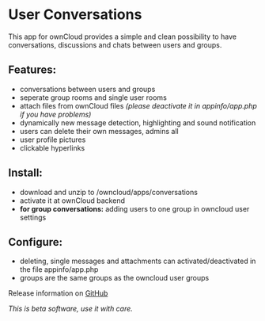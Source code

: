 # User Conversations #

This app for ownCloud provides a simple and clean possibility to have conversations, discussions and chats between users and groups.


## Features: 

* conversations between users and groups
* seperate group rooms and single user rooms
* attach files from ownCloud files _(please deactivate it in appinfo/app.php if you have problems)_
* dynamically new message detection, highlighting and sound notification
* users can delete their own messages, admins all
* user profile pictures
* clickable hyperlinks


## Install:

* download and unzip to /owncloud/apps/conversations
* activate it at ownCloud backend
* **for group conversations:** adding users to one group in owncloud user settings


## Configure: 

* deleting, single messages and attachments can activated/deactivated in the file appinfo/app.php
* groups are the same groups as the owncloud user groups


Release information on [GitHub](https://github.com/simeonackermann/OC-User-Conversations/releases)


_This is beta software, use it with care._